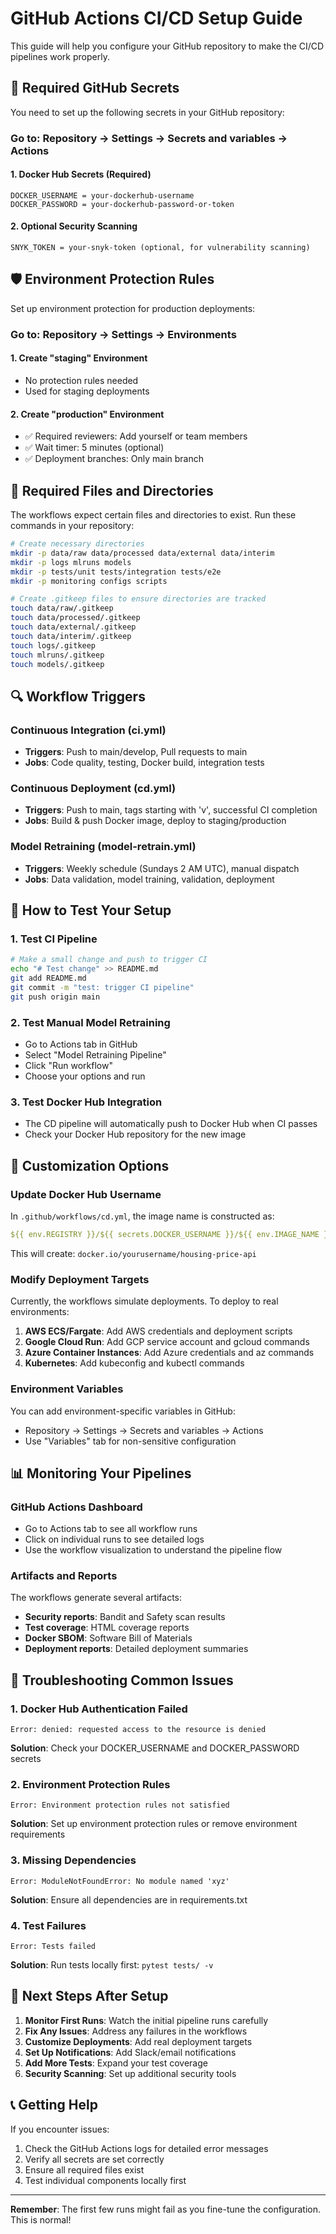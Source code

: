# GitHub Actions CI/CD Setup Guide

This guide will help you configure your GitHub repository to make the CI/CD pipelines work properly.

## 🔧 Required GitHub Secrets

You need to set up the following secrets in your GitHub repository:

### Go to: Repository → Settings → Secrets and variables → Actions

#### 1. Docker Hub Secrets (Required)
```
DOCKER_USERNAME = your-dockerhub-username
DOCKER_PASSWORD = your-dockerhub-password-or-token
```

#### 2. Optional Security Scanning
```
SNYK_TOKEN = your-snyk-token (optional, for vulnerability scanning)
```

## 🛡️ Environment Protection Rules

Set up environment protection for production deployments:

### Go to: Repository → Settings → Environments

#### 1. Create "staging" Environment
- No protection rules needed
- Used for staging deployments

#### 2. Create "production" Environment
- ✅ Required reviewers: Add yourself or team members
- ✅ Wait timer: 5 minutes (optional)
- ✅ Deployment branches: Only main branch

## 📁 Required Files and Directories

The workflows expect certain files and directories to exist. Run these commands in your repository:

```bash
# Create necessary directories
mkdir -p data/raw data/processed data/external data/interim
mkdir -p logs mlruns models
mkdir -p tests/unit tests/integration tests/e2e
mkdir -p monitoring configs scripts

# Create .gitkeep files to ensure directories are tracked
touch data/raw/.gitkeep
touch data/processed/.gitkeep
touch data/external/.gitkeep
touch data/interim/.gitkeep
touch logs/.gitkeep
touch mlruns/.gitkeep
touch models/.gitkeep
```

## 🔍 Workflow Triggers

### Continuous Integration (ci.yml)
- **Triggers**: Push to main/develop, Pull requests to main
- **Jobs**: Code quality, testing, Docker build, integration tests

### Continuous Deployment (cd.yml)
- **Triggers**: Push to main, tags starting with 'v', successful CI completion
- **Jobs**: Build & push Docker image, deploy to staging/production

### Model Retraining (model-retrain.yml)
- **Triggers**: Weekly schedule (Sundays 2 AM UTC), manual dispatch
- **Jobs**: Data validation, model training, validation, deployment

## 🚀 How to Test Your Setup

### 1. Test CI Pipeline
```bash
# Make a small change and push to trigger CI
echo "# Test change" >> README.md
git add README.md
git commit -m "test: trigger CI pipeline"
git push origin main
```

### 2. Test Manual Model Retraining
- Go to Actions tab in GitHub
- Select "Model Retraining Pipeline"
- Click "Run workflow"
- Choose your options and run

### 3. Test Docker Hub Integration
- The CD pipeline will automatically push to Docker Hub when CI passes
- Check your Docker Hub repository for the new image

## 🔧 Customization Options

### Update Docker Hub Username
In `.github/workflows/cd.yml`, the image name is constructed as:
```yaml
${{ env.REGISTRY }}/${{ secrets.DOCKER_USERNAME }}/${{ env.IMAGE_NAME }}
```

This will create: `docker.io/yourusername/housing-price-api`

### Modify Deployment Targets
Currently, the workflows simulate deployments. To deploy to real environments:

1. **AWS ECS/Fargate**: Add AWS credentials and deployment scripts
2. **Google Cloud Run**: Add GCP service account and gcloud commands
3. **Azure Container Instances**: Add Azure credentials and az commands
4. **Kubernetes**: Add kubeconfig and kubectl commands

### Environment Variables
You can add environment-specific variables in GitHub:
- Repository → Settings → Secrets and variables → Actions
- Use "Variables" tab for non-sensitive configuration

## 📊 Monitoring Your Pipelines

### GitHub Actions Dashboard
- Go to Actions tab to see all workflow runs
- Click on individual runs to see detailed logs
- Use the workflow visualization to understand the pipeline flow

### Artifacts and Reports
The workflows generate several artifacts:
- **Security reports**: Bandit and Safety scan results
- **Test coverage**: HTML coverage reports
- **Docker SBOM**: Software Bill of Materials
- **Deployment reports**: Detailed deployment summaries

## 🚨 Troubleshooting Common Issues

### 1. Docker Hub Authentication Failed
```
Error: denied: requested access to the resource is denied
```
**Solution**: Check your DOCKER_USERNAME and DOCKER_PASSWORD secrets

### 2. Environment Protection Rules
```
Error: Environment protection rules not satisfied
```
**Solution**: Set up environment protection rules or remove environment requirements

### 3. Missing Dependencies
```
Error: ModuleNotFoundError: No module named 'xyz'
```
**Solution**: Ensure all dependencies are in requirements.txt

### 4. Test Failures
```
Error: Tests failed
```
**Solution**: Run tests locally first: `pytest tests/ -v`

## 🎯 Next Steps After Setup

1. **Monitor First Runs**: Watch the initial pipeline runs carefully
2. **Fix Any Issues**: Address any failures in the workflows
3. **Customize Deployments**: Add real deployment targets
4. **Set Up Notifications**: Add Slack/email notifications
5. **Add More Tests**: Expand your test coverage
6. **Security Scanning**: Set up additional security tools

## 📞 Getting Help

If you encounter issues:
1. Check the GitHub Actions logs for detailed error messages
2. Verify all secrets are set correctly
3. Ensure all required files exist
4. Test individual components locally first

---

**Remember**: The first few runs might fail as you fine-tune the configuration. This is normal!